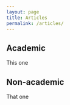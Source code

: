 ```yaml
---
layout: page
title: Articles
permalink: /articles/
---
```


## Academic

This one

## Non-academic

That one
